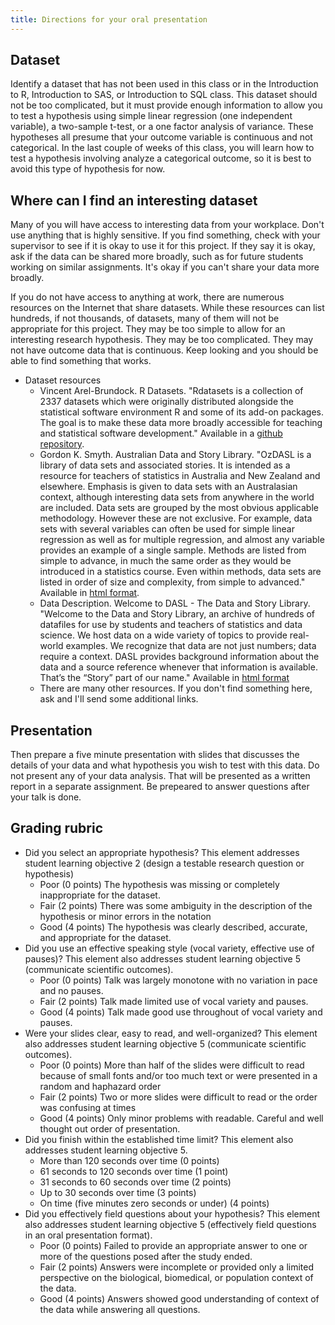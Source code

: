 ```yaml
---
title: Directions for your oral presentation
---
```


## Dataset

Identify a dataset that has not been used in this class or in the Introduction to R, Introduction to SAS, or Introduction to SQL class. This dataset should not be too complicated, but it must provide enough information to allow you to test a hypothesis using simple linear regression (one independent variable), a two-sample t-test, or a one factor analysis of variance. These hypotheses all presume that your outcome variable is continuous and not categorical. In the last couple of weeks of this class, you will learn how to test a hypothesis involving analyze a categorical outcome, so it is best to avoid this type of hypothesis for now.

## Where can I find an interesting dataset

Many of you will have access to interesting data from your workplace. Don't use anything that is highly sensitive. If you find something, check with your supervisor to see if it is okay to use it for this project. If they say it is okay, ask if the data can be shared more broadly, such as for future students working on similar assignments. It's okay if you can't share your data more broadly.

If you do not have access to anything at work, there are numerous resources on the Internet that share datasets. While these resources can list hundreds, if not thousands, of datasets, many of them will not be appropriate for this project. They may be too simple to allow for an interesting research hypothesis. They may be too complicated. They may not have outcome data that is continuous. Keep looking and you should be able to find something that works.

-   Dataset resources
    -   Vincent Arel-Brundock. R Datasets. "Rdatasets is a collection of 2337 datasets which were originally distributed alongside the statistical software environment R and some of its add-on packages. The goal is to make these data more broadly accessible for teaching and statistical software development." Available in a [github repository](https://vincentarelbundock.github.io/Rdatasets/index.html).
    -   Gordon K. Smyth. Australian Data and Story Library. "OzDASL is a library of data sets and associated stories. It is intended as a resource for teachers of statistics in Australia and New Zealand and elsewhere. Emphasis is given to data sets with an Australasian context, although interesting data sets from anywhere in the world are included. Data sets are grouped by the most obvious applicable methodology. However these are not exclusive. For example, data sets with several variables can often be used for simple linear regression as well as for multiple regression, and almost any variable provides an example of a single sample. Methods are listed from simple to advance, in much the same order as they would be introduced in a statistics course. Even within methods, data sets are listed in order of size and complexity, from simple to advanced." Available in [html format](https://gksmyth.github.io/ozdasl/index.html).
    -   Data Description. Welcome to DASL - The Data and Story Library. "Welcome to the Data and Story Library, an archive of hundreds of datafiles for use by students and teachers of statistics and data science. We host data on a wide variety of topics to provide real-world examples. We recognize that data are not just numbers; data require a context. DASL provides background information about the data and a source reference whenever that information is available. That’s the “Story” part of our name." Available in [html format](https://dasl.datadescription.com/)
    -   There are many other resources. If you don't find something here, ask and I'll send some additional links.

## Presentation

Then prepare a five minute presentation with slides that discusses the details of your data and what hypothesis you wish to test with this data. Do not present any of your data analysis. That will be presented as a written report in a separate assignment. Be prepeared to answer questions after your talk is done.

## Grading rubric

-   Did you select an appropriate hypothesis? This element addresses student learning objective 2 (design a testable research question or hypothesis)
    -   Poor (0 points) The hypothesis was missing or completely inappropriate for the dataset.
    -   Fair (2 points) There was some ambiguity in the description of the hypothesis or minor errors in the notation
    -   Good (4 points) The hypothesis was clearly described, accurate, and appropriate for the dataset.
-   Did you use an effective speaking style (vocal variety, effective use of pauses)? This element also addresses student learning objective 5 (communicate scientific outcomes).
    -   Poor (0 points) Talk was largely monotone with no variation in pace and no pauses.
    -   Fair (2 points) Talk made limited use of vocal variety and pauses.
    -   Good (4 points) Talk made good use throughout of vocal variety and pauses.
-   Were your slides clear, easy to read, and well-organized? This element also addresses student learning objective 5 (communicate scientific outcomes).
    -   Poor (0 points) More than half of the slides were difficult to read because of small fonts and/or too much text or were presented in a random and haphazard order
    -   Fair (2 points) Two or more slides were difficult to read or the order was confusing at times
    -   Good (4 points) Only minor problems with readable. Careful and well thought out order of presentation.
-   Did you finish within the established time limit? This element also addresses student learning objective 5.
    -   More than 120 seconds over time (0 points)
    -   61 seconds to 120 seconds over time (1 point)
    -   31 seconds to 60 seconds over time (2 points)
    -   Up to 30 seconds over time (3 points)
    -   On time (five minutes zero seconds or under) (4 points)
-   Did you effectively field questions about your hypothesis? This element also addresses student learning objective 5 (effectively field questions in an oral presentation format).
    -   Poor (0 points) Failed to provide an appropriate answer to one or more of the questions posed after the study ended.
    -   Fair (2 points) Answers were incomplete or provided only a limited perspective on the biological, biomedical, or population context of the data.
    -   Good (4 points) Answers showed good understanding of context of the data while answering all questions.
